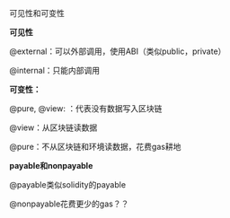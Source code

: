 可见性和可变性

**可见性**

@external：可以外部调用，使用ABI（类似public，private）

@internal：只能内部调用



**可变性：**

@pure, @view: ：代表没有数据写入区块链

@view：从区块链读数据

@pure：不从区块链和环境读数据，花费gas耕地



**payable和nonpayable**

@payable类似solidity的payable

@nonpayable花费更少的gas？？



